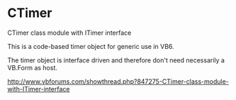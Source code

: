 # CTimer
CTimer class module with ITimer interface

This is a code-based timer object for generic use in VB6.

The timer object is interface driven and therefore don't need necessarily a VB.Form as host.

http://www.vbforums.com/showthread.php?847275-CTimer-class-module-with-ITimer-interface
